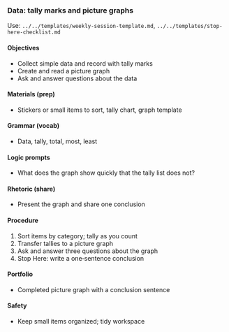 ### Data: tally marks and picture graphs

Use: `../../templates/weekly-session-template.md`, `../../templates/stop-here-checklist.md`

#### Objectives
- Collect simple data and record with tally marks
- Create and read a picture graph
- Ask and answer questions about the data

#### Materials (prep)
- Stickers or small items to sort, tally chart, graph template

#### Grammar (vocab)
- Data, tally, total, most, least

#### Logic prompts
- What does the graph show quickly that the tally list does not?

#### Rhetoric (share)
- Present the graph and share one conclusion

#### Procedure
1) Sort items by category; tally as you count
2) Transfer tallies to a picture graph
3) Ask and answer three questions about the graph
4) Stop Here: write a one‑sentence conclusion

#### Portfolio
- Completed picture graph with a conclusion sentence

#### Safety
- Keep small items organized; tidy workspace

